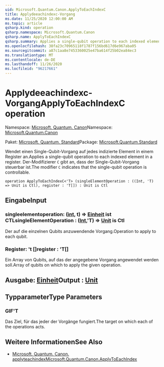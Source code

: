 ```yaml
---
uid: Microsoft.Quantum.Canon.ApplyToEachIndexC
title: Applydeeachindexc-Vorgang
ms.date: 11/25/2020 12:00:00 AM
ms.topic: article
qsharp.kind: operation
qsharp.namespace: Microsoft.Quantum.Canon
qsharp.name: ApplyToEachIndexC
qsharp.summary: Applies a single-qubit operation to each indexed element in a register. The modifier `C` indicates that the single-qubit operation is controllable.
ms.openlocfilehash: 38fa23c70965118f1787f156bd617d6e967aba05
ms.sourcegitcommit: a87c1aa8e7453360025e47ba614f25b02ea84ec3
ms.translationtype: MT
ms.contentlocale: de-DE
ms.lasthandoff: 11/26/2020
ms.locfileid: "96217661"
---
```

# <a name="applytoeachindexc-operation"></a><span data-ttu-id="4d95f-102">Applydeeachindexc-Vorgang</span><span class="sxs-lookup"><span data-stu-id="4d95f-102">ApplyToEachIndexC operation</span></span>

<span data-ttu-id="4d95f-103">Namespace: [Microsoft. Quantum. Canon](xref:Microsoft.Quantum.Canon)</span><span class="sxs-lookup"><span data-stu-id="4d95f-103">Namespace: [Microsoft.Quantum.Canon](xref:Microsoft.Quantum.Canon)</span></span>

<span data-ttu-id="4d95f-104">Paket: [Microsoft. Quantum. Standard](https://nuget.org/packages/Microsoft.Quantum.Standard)</span><span class="sxs-lookup"><span data-stu-id="4d95f-104">Package: [Microsoft.Quantum.Standard](https://nuget.org/packages/Microsoft.Quantum.Standard)</span></span>


<span data-ttu-id="4d95f-105">Wendet einen Single-Qubit-Vorgang auf jedes indizierte Element in einem Register an.</span><span class="sxs-lookup"><span data-stu-id="4d95f-105">Applies a single-qubit operation to each indexed element in a register.</span></span>
<span data-ttu-id="4d95f-106">Der-Modifizierer `C` gibt an, dass der Single-Qubit-Vorgang steuerbar ist.</span><span class="sxs-lookup"><span data-stu-id="4d95f-106">The modifier `C` indicates that the single-qubit operation is controllable.</span></span>

```qsharp
operation ApplyToEachIndexC<'T> (singleElementOperation : ((Int, 'T) => Unit is Ctl), register : 'T[]) : Unit is Ctl
```


## <a name="input"></a><span data-ttu-id="4d95f-107">Eingabe</span><span class="sxs-lookup"><span data-stu-id="4d95f-107">Input</span></span>

### <a name="singleelementoperation--intt--unit--is-ctl"></a><span data-ttu-id="4d95f-108">singleelementoperation: ([int](xref:microsoft.quantum.lang-ref.int), t) => [Einheit](xref:microsoft.quantum.lang-ref.unit)  ist CTL</span><span class="sxs-lookup"><span data-stu-id="4d95f-108">singleElementOperation : ([Int](xref:microsoft.quantum.lang-ref.int),'T) => [Unit](xref:microsoft.quantum.lang-ref.unit)  is Ctl</span></span>

<span data-ttu-id="4d95f-109">Der auf die einzelnen Qubits anzuwendende Vorgang.</span><span class="sxs-lookup"><span data-stu-id="4d95f-109">Operation to apply to each qubit.</span></span>


### <a name="register--t"></a><span data-ttu-id="4d95f-110">Register: 't []</span><span class="sxs-lookup"><span data-stu-id="4d95f-110">register : 'T[]</span></span>

<span data-ttu-id="4d95f-111">Ein Array von Qubits, auf das der angegebene Vorgang angewendet werden soll.</span><span class="sxs-lookup"><span data-stu-id="4d95f-111">Array of qubits on which to apply the given operation.</span></span>



## <a name="output--unit"></a><span data-ttu-id="4d95f-112">Ausgabe: [Einheit](xref:microsoft.quantum.lang-ref.unit)</span><span class="sxs-lookup"><span data-stu-id="4d95f-112">Output : [Unit](xref:microsoft.quantum.lang-ref.unit)</span></span>



## <a name="type-parameters"></a><span data-ttu-id="4d95f-113">Typparameter</span><span class="sxs-lookup"><span data-stu-id="4d95f-113">Type Parameters</span></span>

### <a name="t"></a><span data-ttu-id="4d95f-114">GIF</span><span class="sxs-lookup"><span data-stu-id="4d95f-114">'T</span></span>

<span data-ttu-id="4d95f-115">Das Ziel, für das jeder der Vorgänge fungiert.</span><span class="sxs-lookup"><span data-stu-id="4d95f-115">The target on which each of the operations acts.</span></span>

## <a name="see-also"></a><span data-ttu-id="4d95f-116">Weitere Informationen</span><span class="sxs-lookup"><span data-stu-id="4d95f-116">See Also</span></span>

- [<span data-ttu-id="4d95f-117">Microsoft. Quantum. Canon. applyteachindex</span><span class="sxs-lookup"><span data-stu-id="4d95f-117">Microsoft.Quantum.Canon.ApplyToEachIndex</span></span>](xref:Microsoft.Quantum.Canon.ApplyToEachIndex)